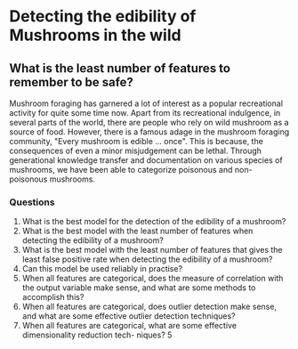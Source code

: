 # Detecting the edibility of Mushrooms in the wild
## What is the least number of features to remember to be safe?

Mushroom foraging has garnered a lot of interest as a popular recreational activity for quite some time now. Apart from its recreational indulgence, in several parts of the world, there are people who rely on wild mushroom as a source of food.  However, there is a famous adage in the mushroom foraging community, "Every mushroom is edible … once". This is because, the consequences of even a minor misjudgement can be lethal. Through generational knowledge transfer and documentation on various species of mushrooms, we have been able to categorize poisonous and non-poisonous mushrooms.

### Questions
1. What is the best model for the detection of the edibility of a mushroom?
2. What is the best model with the least number of features when detecting the edibility of a
mushroom?
3. What is the best model with the least number of features that gives the least false positive
rate when detecting the edibility of a mushroom?
4. Can this model be used reliably in practise?
5. When all features are categorical, does the measure of correlation with the output variable
make sense, and what are some methods to accomplish this?
6. When all features are categorical, does outlier detection make sense, and what are some
effective outlier detection techniques?
7. When all features are categorical, what are some effective dimensionality reduction tech-
niques?
5
